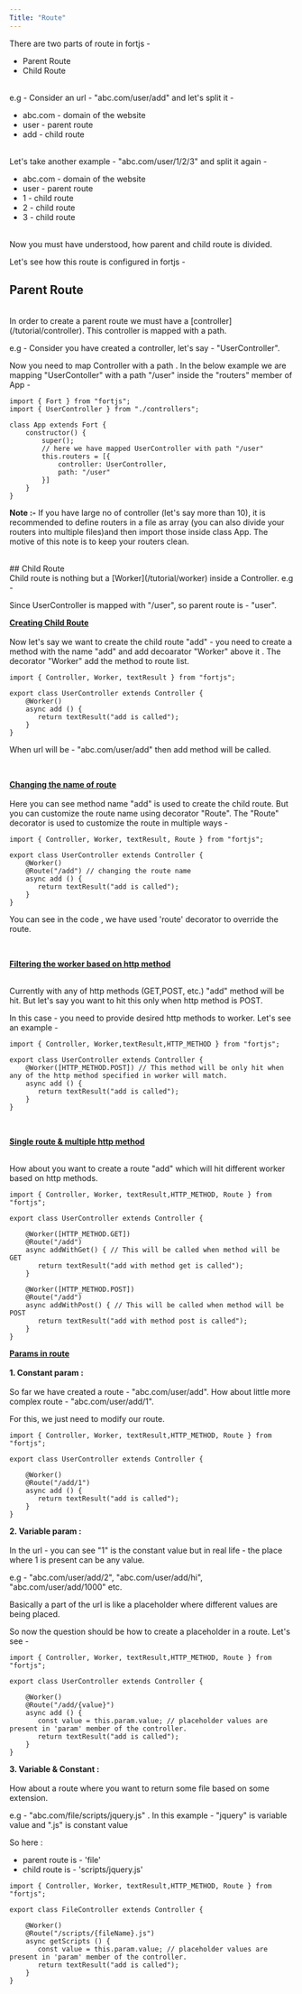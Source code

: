 ```yaml
---
Title: "Route"
---
```


There are two parts of route in fortjs - 

* Parent Route
* Child Route

<br>
e.g - Consider an url - "abc.com/user/add" and let's split it - 

* abc.com - domain of the website 
* user - parent route
* add - child route

<br>
Let's take another example - "abc.com/user/1/2/3" and split it again - 

* abc.com - domain of the website
* user - parent route
* 1 - child route
* 2 - child route
* 3 - child route 

<br>
Now you must have understood, how parent and child route is divided.

Let's see how this route is configured in fortjs - 

## Parent Route 

<br>
In order to create a parent route we must have a [controller](/tutorial/controller). This controller is mapped with a path.

e.g - Consider you have created a controller, let's say - "UserController".

Now you need to map Controller with a path . In the below example we are mapping "UserContoller" with a path "/user" inside the "routers" member of App -

```
import { Fort } from "fortjs";
import { UserController } from "./controllers";

class App extends Fort {
    constructor() {
        super();
        // here we have mapped UserController with path "/user"
        this.routers = [{
            controller: UserController,
            path: "/user"
        }]
    }
}
```

**Note :-** If you have large no of controller (let's say more than 10), it is recommended to define routers in a file as array (you can also divide your routers into multiple files)and then import those inside class App. The motive of this note is to keep your routers clean.

<br>
## Child Route

<br>
Child route is nothing but a [Worker](/tutorial/worker) inside a Controller.
e.g - 

Since UserController is mapped with "/user", so parent route is - "user".

**<u>Creating Child Route</u>**
<br><br>
Now let's say we want to create the child route "add" - you need to create a method with the name "add" and add decoarator "Worker" above it . The decorator "Worker" add the method to route list.

```
import { Controller, Worker, textResult } from "fortjs";

export class UserController extends Controller {
    @Worker()
    async add () {
       return textResult("add is called");
    }
}
```

When url will be - "abc.com/user/add" then add method will be called.

<div class="top-border"><br></div>

**<u>Changing the name of route</u>**
<br><br>
Here you can see method name "add" is used to create the child route. But you can customize the route name using decorator "Route". The "Route" decorator is used to customize the route in multiple ways -  

```
import { Controller, Worker, textResult, Route } from "fortjs";

export class UserController extends Controller {
    @Worker()
    @Route("/add") // changing the route name
    async add () {
       return textResult("add is called");
    }
}
```

You can see in the code , we have used 'route' decorator to override the route.

<div class="top-border"><br></div>

**<u>Filtering the worker based on http method</u>**
<br><br>

Currently with any of http methods (GET,POST, etc.) "add" method will be hit. But let's say you want to hit this only when http method is POST.

In this case - you need to provide desired http methods to worker. Let's see an example - 

```
import { Controller, Worker,textResult,HTTP_METHOD } from "fortjs";

export class UserController extends Controller {
    @Worker([HTTP_METHOD.POST]) // This method will be only hit when any of the http method specified in worker will match.
    async add () {
       return textResult("add is called");
    }
}
```
<div class="top-border"><br></div>

**<u>Single route & multiple http method</u>**
<br><br>

How about you want to create a route "add" which will hit different worker based on http methods.

```
import { Controller, Worker, textResult,HTTP_METHOD, Route } from "fortjs";

export class UserController extends Controller {
    
    @Worker([HTTP_METHOD.GET])
    @Route("/add")
    async addWithGet() { // This will be called when method will be GET
       return textResult("add with method get is called");
    }

    @Worker([HTTP_METHOD.POST])
    @Route("/add")
    async addWithPost() { // This will be called when method will be POST
       return textResult("add with method post is called");
    }
}
```

**<u>Params in route</u>**
<br><br>
<b>1. Constant param : </b>
<br><br>
So far we have created a route - "abc.com/user/add". How about little more complex route - "abc.com/user/add/1". 

For this, we just need to modify our route.

```
import { Controller, Worker, textResult,HTTP_METHOD, Route } from "fortjs";

export class UserController extends Controller {
    
    @Worker()
    @Route("/add/1")
    async add () {
       return textResult("add is called");
    }
}
```
<b>2. Variable param :</b> <br><br>In the url - you can see "1" is the constant value but in real life - the place where 1 is present can be any value. 

e.g - "abc.com/user/add/2", "abc.com/user/add/hi", "abc.com/user/add/1000" etc.

Basically a part of the url is like a placeholder where different values are being placed.

So now the question should be how to create a placeholder in a route. Let's see - 

```
import { Controller, Worker, textResult,HTTP_METHOD, Route } from "fortjs";

export class UserController extends Controller {
    
    @Worker()
    @Route("/add/{value}")
    async add () {
       const value = this.param.value; // placeholder values are present in 'param' member of the controller.
       return textResult("add is called");
    }
}
```

<b>3. Variable & Constant :</b> <br><br>How about a route where you want to return some file based on some extension. 

e.g - "abc.com/file/scripts/jquery.js" . In this example - "jquery" is variable value and ".js" is constant value

So here :

* parent route is - 'file'
* child route is - 'scripts/jquery.js'

```
import { Controller, Worker, textResult,HTTP_METHOD, Route } from "fortjs";

export class FileController extends Controller {
    
    @Worker()
    @Route("/scripts/{fileName}.js")
    async getScripts () {
       const value = this.param.value; // placeholder values are present in 'param' member of the controller.
       return textResult("add is called");
    }
}
```



